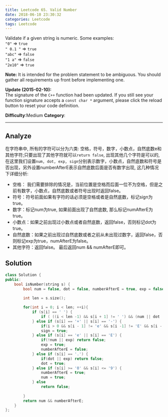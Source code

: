 ```yaml
---
title: Leetcode 65. Valid Number
date: 2018-06-10 23:30:32
categories: Leetcode
tags: Leetcode
---
```


﻿Validate if a given string is numeric.
Some examples:  
`"0"`  =>  `true`  
`" 0.1 "`  =>  `true`  
`"abc"`  =>  `false`  
`"1 a"`  =>  `false`  
`"2e10"`  =>  `true`

**Note:**  It is intended for the problem statement to be ambiguous. You should gather all requirements up front before implementing one.

**Update (2015-02-10):**  
The signature of the  `C++`  function had been updated. If you still see your function signature accepts a  `const char *`  argument, please click the reload button to reset your code definition.

**Difficulty**:Medium
**Category**:  
<!--more-->
*****


## Analyze
在字符串中, 所有的字符可以分为六类: 空格，符号，数字，小数点，自然底数e和其他字符;只要出现了其他字符就可以`return false`, 出现其他几个字符是可以的, 在这里我们设置`num, dot, exp, sign`分别表示数字，小数点，自然底数和符号是否出现，另外设置numberAfterE表示自然底数后面是否有数字出现, 这几种情况下详细分析:
- 空格： 我们需要排除的情况是，当前位置是空格而后面一位不为空格，但是之前有数字，小数点，自然底数或者符号出现时返回false。
- 符号：符号前面如果有字符的话必须是空格或者是自然底数，标记sign为true。
- 数字：标记num为true, 如果前面出现了自然底数, 那么标记numAfterE为true。
- 小数点：如果之前出现过小数点或者自然底数，返回false，否则标记dot为true。
- 自然底数：如果之前出现过自然底数或者之前从未出现过数字，返回false，否则标记exp为true，numAfterE为false。
- 其他字符：返回false。
最后返回num && numAfterE即可。

## Solution
```cpp
class Solution {
public:
    bool isNumber(string s) {
        bool num = false, dot = false, numberAfterE = true, exp = false, sign = false;
        
        int len = s.size();

        for(int i = 0; i < len; ++i){
            if (s[i] == ' ') {
                if ( ((i < len -1) && s[i + 1] != ' ') && (num || dot || sign) ) return false;
            } else if (s[i] == '+' || s[i] == '-') {
                if(i > 0 && s[i - 1] != 'e' && s[i -1] != 'E' && s[i - 1] != ' '  ) return false;
                sign = true;
            } else if (s[i] == 'e' || s[i] == 'E') {
                if(!num || exp) return false;
                exp = true;
                numberAfterE = false;
            } else if (s[i] == '.') {
                if(dot || exp) return false;
                dot = true;
            } else if (s[i] >= '0' && s[i] <= '9') {
                numberAfterE = true;
                num = true;
            } else
                return false; 
            
        }
        return num && numberAfterE;
    }
};
```
